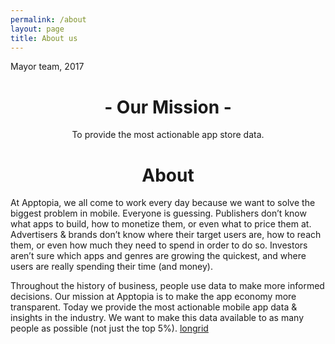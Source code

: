 ```yaml
---
permalink: /about
layout: page
title: About us
---
```

<style>
  .back{
    background-image: url(static/about.jpg);
  }
</style>

Mayor team, 2017
<h1 style="text-align:center;">- Our Mission -</h1>
<p style="text-align:center;">To provide the most actionable app store data.</p>

<h1 style="text-align:center;">About</h1>

At Apptopia, we all come to work every day because we want to solve the biggest problem in mobile. Everyone is guessing. Publishers don’t know what apps to build, how to monetize them, or even what to price them at. Advertisers & brands don’t know where their target users are, how to reach them, or even how much they need to spend in order to do so. Investors aren’t sure which apps and genres are growing the quickest, and where users are really spending their time (and money).

Throughout the history of business, people use data to make more informed decisions. Our mission at Apptopia is to make the app economy more transparent. Today we provide the most actionable mobile app data & insights in the industry. We want to make this data available to as many people as possible (not just the top 5%).
<a href="/lg">longrid</a>
